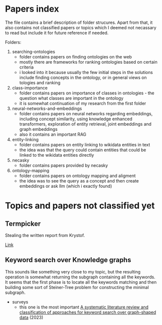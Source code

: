 # Papers index

The file contains a brief description of folder strucures.
Apart from that, it also contains not classified papers or topics which I deemed not necassary to read but include it for future reference if needed.

Folders:
1. searching-ontologies
   - folder contains papers on finding ontologies on the web
   - mostly there are frameworks for ranking ontologies based on certain criteria
   - i looked into it because usually the few initial steps in the solutions include finding concepts in the ontology, or in general views on tologies and ranking
2. class-importance
   - folder contains papers on importance of classes in ontologies - the question what classes are important in the ontology
   - it is somewhat continuation of my research from the first folder
3. neural-networks-and-embeddings
   - folder contains papers on neural networks regarding embeddings, including concept similarity, using knowledge enhanced transformers, exploration of entity retrieval, joint embeddings and graph embeddings
   - also it contains an important RAG
4. entity-linking
   - folder contains papers on entity linking to wikidata entities in text
   - the idea was that the query could contain entities that could be linked to the wikidata entities directly
5. necasky
   - folder contains papers provided by necasky
6. ontology-mapping
   - folder contains papers on ontology mapping and aligment
   - the idea was to see the query as a concept and then create embeddings or ask llm (which i exactly found)

# Topics and papers not classified yet

## Termpicker

Stealing the written report from Krystof.

[Link](https://github.com/georgeus19/MastersThesis/blob/main/docs/papers/term-picker.md)

## Keyword search over Knowledge graphs

This sounds like something very close to my topic, but the resulting operation is somewhat returning the subgraph containing all the keywords.
It seems that the first phase is to locate all the keywords matching and then building some sort of Steiner-Tree problem for constructing the minimal subgraph. 

- surveys
  - this one is the most important [A systematic literature review and classification of approaches for keyword search over graph-shaped data](https://www.semantic-web-journal.net/content/systematic-literature-review-and-classification-approaches-keyword-search-over-graph-shaped) (2023)



